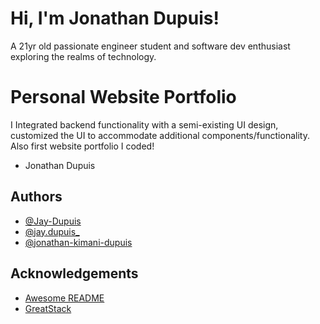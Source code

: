 
# Hi, I'm Jonathan Dupuis!
A 21yr old passionate engineer student and software dev enthusiast exploring the realms of technology.

# Personal Website Portfolio
I Integrated backend functionality with a semi-existing UI design, customized the UI to accommodate additional components/functionality.
Also first website portfolio I coded!
- Jonathan Dupuis 
## Authors
- [@Jay-Dupuis](https://www.github.com/Jay-Dupuis)
- [@jay.dupuis_](https://www.instagram.com/jay.dupuis_/)
- [@jonathan-kimani-dupuis](https://www.linkedin.com/in/jonathan-kimani-dupuis/)

## Acknowledgements

 - [Awesome README](https://github.com/matiassingers/awesome-readme)
 - [GreatStack](https://www.youtube.com/watch?v=0YFrGy_mzjY&t=331s)
 

